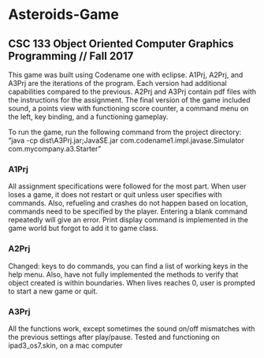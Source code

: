 # Asteroids-Game
## CSC 133 Object Oriented Computer Graphics Programming // Fall 2017
This game was built using Codename one with eclipse. A1Prj, A2Prj, and A3Prj are the iterations of the program. Each version had additional capabilities compared to the previous. A2Prj and A3Prj contain pdf files with the instructions for the assignment. The final version of the game included sound, a points view with functioning score counter, a command menu on the left, key binding, and a functioning gameplay. 

To run the game, run the following command from the project directory:
“java -cp dist\A3Prj.jar;JavaSE.jar com.codename1.impl.javase.Simulator com.mycompany.a3.Starter"

### A1Prj
All assignment specifications were followed for the most part. When user loses a game, it does not restart or quit unless user specifies with commands. Also, refueling and crashes do not happen based on location, commands need to be specified by the player. Entering a blank command repeatedly will give an error. Print display command is implemented in the game world but forgot to add it to game class.

### A2Prj
Changed: keys to do commands, you can find a list of working keys in the help menu. Also, have not fully implemented the methods to verify that object created is within boundaries. When lives reaches 0, user is prompted to start a new game or quit.

### A3Prj
All the functions work, except sometimes the sound on/off mismatches with the previous settings after play/pause.
Tested and functioning on ipad3_os7.skin, on a mac computer


